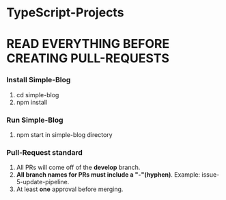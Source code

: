 # TypeScript-Projects

# READ EVERYTHING BEFORE CREATING PULL-REQUESTS

### Install Simple-Blog
1. cd simple-blog
2. npm install

### Run Simple-Blog
1. npm start in simple-blog directory

### Pull-Request standard
1. All PRs will come off of the __develop__ branch.
2. __All branch names for PRs must include a "-"(hyphen)__. Example: issue-5-update-pipeline.
3. At least __one__ approval before merging.
